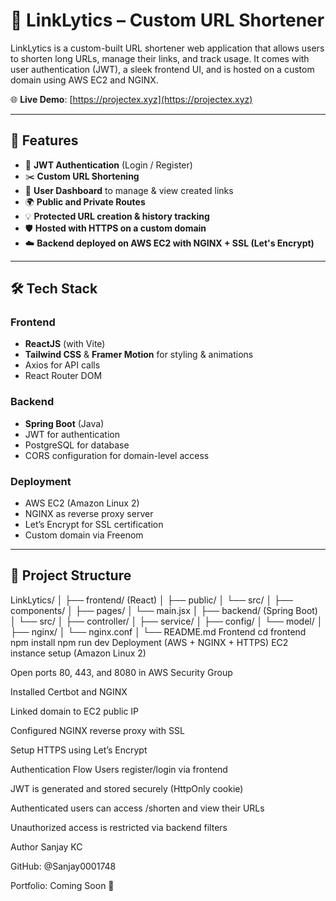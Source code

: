 # 🔗 LinkLytics – Custom URL Shortener

LinkLytics is a custom-built URL shortener web application that allows users to shorten long URLs, manage their links, and track usage. It comes with user authentication (JWT), a sleek frontend UI, and is hosted on a custom domain using AWS EC2 and NGINX.

🌐 **Live Demo**: [https://projectex.xyz](https://projectex.xyz)

---

## 🚀 Features

- 🔐 **JWT Authentication** (Login / Register)
- ✂️ **Custom URL Shortening**
- 👤 **User Dashboard** to manage & view created links
- 🌍 **Public and Private Routes**
- 💡 **Protected URL creation & history tracking**
- 🛡️ **Hosted with HTTPS on a custom domain**
- ☁️ **Backend deployed on AWS EC2 with NGINX + SSL (Let's Encrypt)**

---

## 🛠️ Tech Stack

### Frontend
- **ReactJS** (with Vite)
- **Tailwind CSS** & **Framer Motion** for styling & animations
- Axios for API calls
- React Router DOM

### Backend
- **Spring Boot** (Java)
- JWT for authentication
- PostgreSQL for database
- CORS configuration for domain-level access

### Deployment
- AWS EC2 (Amazon Linux 2)
- NGINX as reverse proxy server
- Let’s Encrypt for SSL certification
- Custom domain via Freenom

---

## 📁 Project Structure
LinkLytics/ │ ├── frontend/ (React) │ ├── public/ │ └── src/ │ ├── components/ │ ├── pages/ │ └── main.jsx │ ├── backend/ (Spring Boot) │ └── src/ │ ├── controller/ │ ├── service/ │ ├── config/ │ └── model/ │ ├── nginx/ │ └── nginx.conf │ └── README.md
Frontend
cd frontend
npm install
npm run dev
Deployment (AWS + NGINX + HTTPS)
EC2 instance setup (Amazon Linux 2)

Open ports 80, 443, and 8080 in AWS Security Group

Installed Certbot and NGINX

Linked domain to EC2 public IP

Configured NGINX reverse proxy with SSL

Setup HTTPS using Let’s Encrypt

 Authentication Flow
Users register/login via frontend

JWT is generated and stored securely (HttpOnly cookie)

Authenticated users can access /shorten and view their URLs

Unauthorized access is restricted via backend filters

Author
Sanjay KC

GitHub: @Sanjay0001748

Portfolio: Coming Soon 🚀
